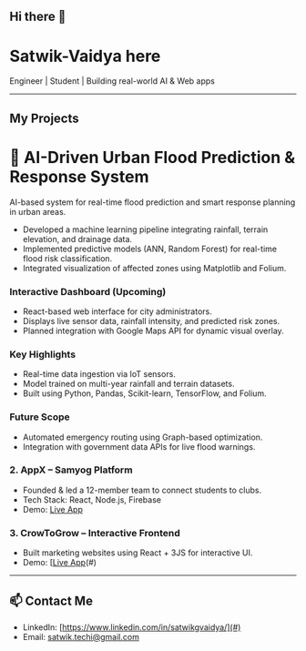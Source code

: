 ## Hi there 👋
# Satwik-Vaidya here

Engineer | Student | Building real-world AI & Web apps

---

## My Projects 

# 🌊 AI-Driven Urban Flood Prediction & Response System

AI-based system for real-time flood prediction and smart response planning in urban areas.

- Developed a machine learning pipeline integrating rainfall, terrain elevation, and drainage data.
- Implemented predictive models (ANN, Random Forest) for real-time flood risk classification.
- Integrated visualization of affected zones using Matplotlib and Folium.
### Interactive Dashboard (Upcoming)
- React-based web interface for city administrators.
- Displays live sensor data, rainfall intensity, and predicted risk zones.
- Planned integration with Google Maps API for dynamic visual overlay.
### Key Highlights
- Real-time data ingestion via IoT sensors.
- Model trained on multi-year rainfall and terrain datasets.
- Built using Python, Pandas, Scikit-learn, TensorFlow, and Folium.
### Future Scope
- Automated emergency routing using Graph-based optimization.
- Integration with government data APIs for live flood warnings.



### 2. AppX – Samyog Platform
- Founded & led a 12-member team to connect students to clubs.
- Tech Stack: React, Node.js, Firebase
- Demo: [Live App](https://samyogappx.netlify.app/team)

### 3. CrowToGrow – Interactive Frontend
- Built marketing websites using React + 3JS for interactive UI.
- Demo: [[Live App](https://crowtogrow.in/)(#)


  


---

## 📫 Contact Me
- LinkedIn: [https://www.linkedin.com/in/satwikgvaidya/](#)
- Email: satwik.techi@gmail.com
